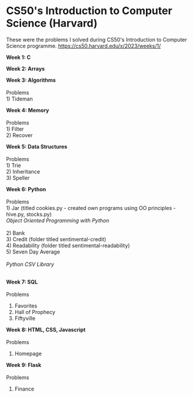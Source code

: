 # CS50's Introduction to Computer Science (Harvard)

These were the problems I solved during CS50's Introduction to Computer Science programme.
https://cs50.harvard.edu/x/2023/weeks/1/

**Week 1: C**
 
**Week 2: Arrays**

**Week 3: Algorithms** </br> </br>
 Problems </br>
    1) Tideman </br>
    
**Week 4: Memory** </br> </br>
 Problems </br>
    1) Filter </br>
    2) Recover </br>

**Week 5: Data Structures** </br></br>
 Problems </br>
    1) Trie </br>
    2) Inheritance </br>
    3) Speller </br>

**Week 6: Python** </br> </br>
Problems </br>
    1) Jar (titled cookies.py - created own programs using OO principles - hive.py, stocks.py) </br> 
        _Object Oriented Programming with Python_ </br></br>
    2) Bank </br>
    3) Credit (folder titled sentimental-credit) </br>
    4) Readability (folder titled sentimental-readability) </br>
    5) Seven Day Average </br> </br>
        _Python CSV Library_ </br></br>

**Week 7: SQL** </br></br>
Problems </br>
  1) Favorites </br>
  2) Hall of Prophecy </br>
  3) Fiftyville </br>

**Week 8: HTML, CSS, Javascript**</br></br>
Problems </br>
  1) Homepage </br>

**Week 9: Flask** </br></br>
Problems </br>
  1) Finance </br>

